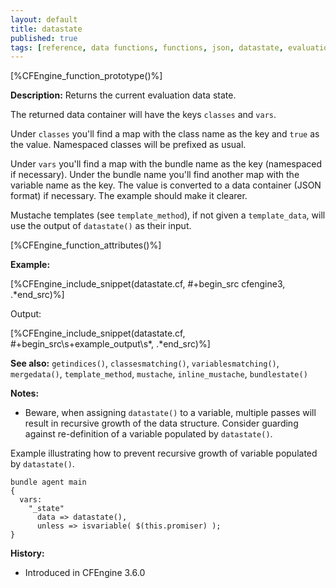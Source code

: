 ```yaml
---
layout: default
title: datastate
published: true
tags: [reference, data functions, functions, json, datastate, evaluation, vars, classes, container]
---
```


[%CFEngine_function_prototype()%]

**Description:** Returns the current evaluation data state.

The returned data container will have the keys ```classes``` and ```vars```.

Under ```classes``` you'll find a map with the class name as the key and
`true` as the value.  Namespaced classes will be prefixed as usual.

Under ```vars``` you'll find a map with the bundle name as the key
(namespaced if necessary).  Under the bundle name you'll find another
map with the variable name as the key.  The value is converted to a
data container (JSON format) if necessary.  The example should make it
clearer.

Mustache templates (see `template_method`), if not given a
`template_data`, will use the output of `datastate()` as their input.

[%CFEngine_function_attributes()%]

**Example:**

[%CFEngine_include_snippet(datastate.cf, #\+begin_src cfengine3, .*end_src)%]

Output:

[%CFEngine_include_snippet(datastate.cf, #\+begin_src\s+example_output\s*, .*end_src)%]

**See also:** `getindices()`, `classesmatching()`, `variablesmatching()`, `mergedata()`, `template_method`, `mustache`, `inline_mustache`, `bundlestate()`

**Notes:**

* Beware, when assigning `datastate()` to a variable, multiple passes will result in recursive growth of the data structure. Consider guarding against re-definition of a variable populated by `datastate()`.

Example illustrating how to prevent recursive growth of variable populated by `datastate()`.

```cf3
bundle agent main
{
  vars:
    "_state"
      data => datastate(),
      unless => isvariable( $(this.promiser) );
}
```

**History:**

* Introduced in CFEngine 3.6.0
